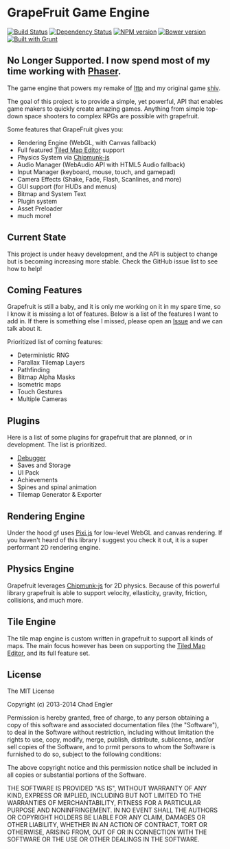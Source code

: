 # GrapeFruit Game Engine
[![Build Status](https://travis-ci.org/grapefruitjs/grapefruit.png?branch=master)](https://travis-ci.org/grapefruitjs/grapefruit)
[![Dependency Status](https://gemnasium.com/grapefruitjs/grapefruit.png)](https://gemnasium.com/grapefruitjs/grapefruit)
[![NPM version](https://badge.fury.io/js/grapefruit.png)](http://badge.fury.io/js/grapefruit)
[![Bower version](https://badge.fury.io/bo/grapefruit.png)](http://badge.fury.io/bo/grapefruit)
[![Built with Grunt](https://cdn.gruntjs.com/builtwith.png)](http://gruntjs.com/)

## No Longer Supported. I now spend most of my time working with [Phaser](https://github.com/photonstorm/phaser).

The game engine that powers my remake of [lttp](https://github.com/englercj/lttp) and my original game [shiv](https://github.com/englercj/shiv).

The goal of this project is to provide a simple, yet powerful, API that enables game makers to quickly create amazing games. Anything
from simple top-down space shooters to complex RPGs are possible with grapefruit.

Some features that GrapeFruit gives you:

 - Rendering Engine (WebGL, with Canvas fallback)
 - Full featured [Tiled Map Editor](http://www.mapeditor.org/) support
 - Physics System via [Chipmunk-js](https://github.com/josephg/Chipmunk-js)
 - Audio Manager (WebAudio API with HTML5 Audio fallback)
 - Input Manager (keyboard, mouse, touch, and gamepad)
 - Camera Effects (Shake, Fade, Flash, Scanlines, and more)
 - GUI support (for HUDs and menus)
 - Bitmap and System Text
 - Plugin system
 - Asset Preloader
 - much more!

## Current State

This project is under heavy development, and the API is subject to change but is becoming increasing more stable. Check the GitHub issue list to see how to help!

## Coming Features

Grapefruit is still a baby, and it is only me working on it in my spare time, so I know it is missing a lot of features.
Below is a list of the features I want to add in. If there is something else I missed, please open an
[Issue](https://github.com/englercj/grapefruit/issues) and we can talk about it.

Prioritized list of coming features:

- Deterministic RNG
- Parallax Tilemap Layers
- Pathfinding
- Bitmap Alpha Masks
- Isometric maps
- Touch Gestures
- Multiple Cameras

## Plugins

Here is a list of some plugins for grapefruit that are planned, or in development. The list is prioritized.

- [Debugger](https://github.com/grapefruitjs/gf-debug)
- Saves and Storage
- UI Pack
- Achievements
- Spines and spinal animation
- Tilemap Generator & Exporter

## Rendering Engine

Under the hood gf uses [Pixi.js](https://github.com/GoodBoyDigital/pixi.js) for low-level WebGL and canvas rendering.
If you haven't heard of this library I suggest you check it out, it is a super performant 2D rendering engine.

## Physics Engine

Grapefruit leverages [Chipmunk-js](https://github.com/josephg/Chipmunk-js) for 2D physics. Because of this powerful
library grapefruit is able to support velocity, ellasticity, gravity, friction, collisions, and much more.

## Tile Engine

The tile map engine is custom written in grapefruit to support all kinds of maps. The main focus however has been on
supporting the [Tiled Map Editor](http://mapeditor.org), and its full feature set.

## License

The MIT License

Copyright (c) 2013-2014 Chad Engler

Permission is hereby granted, free of charge, to any person obtaining a copy
of this software and associated documentation files (the "Software"), to deal
in the Software without restriction, including without limitation the rights
to use, copy, modify, merge, publish, distribute, sublicense, and/or sell
copies of the Software, and to prmit persons to whom the Software is
furnished to do so, subject to the following conditions:

The above copyright notice and this permission notice shall be included in
all copies or substantial portions of the Software.

THE SOFTWARE IS PROVIDED "AS IS", WITHOUT WARRANTY OF ANY KIND, EXPRESS OR
IMPLIED, INCLUDING BUT NOT LIMITED TO THE WARRANTIES OF MERCHANTABILITY,
FITNESS FOR A PARTICULAR PURPOSE AND NONINFRINGEMENT. IN NO EVENT SHALL THE
AUTHORS OR COPYRIGHT HOLDERS BE LIABLE FOR ANY CLAIM, DAMAGES OR OTHER
LIABILITY, WHETHER IN AN ACTION OF CONTRACT, TORT OR OTHERWISE, ARISING FROM,
OUT OF OR IN CONNECTION WITH THE SOFTWARE OR THE USE OR OTHER DEALINGS IN
THE SOFTWARE.
